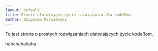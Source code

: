 ```yaml
---
layout: default
title: Proste ułatwiające życie rozwiązania dla kodeRów.
author: Zbigniew Marczewski
---
```

To jest strona o prostych rozwiązaniach ułatwiających życie kodeRom.

hahahahahaha
